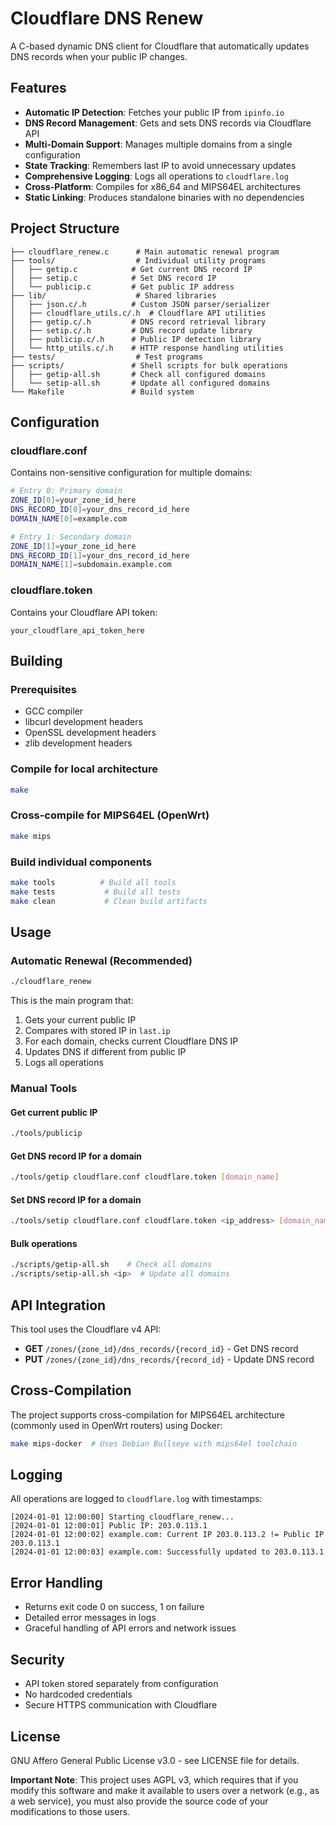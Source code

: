 # Cloudflare DNS Renew

A C-based dynamic DNS client for Cloudflare that automatically updates DNS records when your public IP changes.

## Features

- **Automatic IP Detection**: Fetches your public IP from `ipinfo.io`
- **DNS Record Management**: Gets and sets DNS records via Cloudflare API
- **Multi-Domain Support**: Manages multiple domains from a single configuration
- **State Tracking**: Remembers last IP to avoid unnecessary updates
- **Comprehensive Logging**: Logs all operations to `cloudflare.log`
- **Cross-Platform**: Compiles for x86_64 and MIPS64EL architectures
- **Static Linking**: Produces standalone binaries with no dependencies

## Project Structure

```
├── cloudflare_renew.c      # Main automatic renewal program
├── tools/                  # Individual utility programs
│   ├── getip.c            # Get current DNS record IP
│   ├── setip.c            # Set DNS record IP
│   └── publicip.c         # Get public IP address
├── lib/                    # Shared libraries
│   ├── json.c/.h          # Custom JSON parser/serializer
│   ├── cloudflare_utils.c/.h  # Cloudflare API utilities
│   ├── getip.c/.h         # DNS record retrieval library
│   ├── setip.c/.h         # DNS record update library
│   ├── publicip.c/.h      # Public IP detection library
│   └── http_utils.c/.h    # HTTP response handling utilities
├── tests/                  # Test programs
├── scripts/               # Shell scripts for bulk operations
│   ├── getip-all.sh       # Check all configured domains
│   └── setip-all.sh       # Update all configured domains
└── Makefile               # Build system
```

## Configuration

### cloudflare.conf
Contains non-sensitive configuration for multiple domains:
```bash
# Entry 0: Primary domain
ZONE_ID[0]=your_zone_id_here
DNS_RECORD_ID[0]=your_dns_record_id_here
DOMAIN_NAME[0]=example.com

# Entry 1: Secondary domain
ZONE_ID[1]=your_zone_id_here
DNS_RECORD_ID[1]=your_dns_record_id_here
DOMAIN_NAME[1]=subdomain.example.com
```

### cloudflare.token
Contains your Cloudflare API token:
```
your_cloudflare_api_token_here
```

## Building

### Prerequisites
- GCC compiler
- libcurl development headers
- OpenSSL development headers
- zlib development headers

### Compile for local architecture
```bash
make
```

### Cross-compile for MIPS64EL (OpenWrt)
```bash
make mips
```

### Build individual components
```bash
make tools          # Build all tools
make tests           # Build all tests
make clean           # Clean build artifacts
```

## Usage

### Automatic Renewal (Recommended)
```bash
./cloudflare_renew
```
This is the main program that:
1. Gets your current public IP
2. Compares with stored IP in `last.ip`
3. For each domain, checks current Cloudflare DNS IP
4. Updates DNS if different from public IP
5. Logs all operations

### Manual Tools

#### Get current public IP
```bash
./tools/publicip
```

#### Get DNS record IP for a domain
```bash
./tools/getip cloudflare.conf cloudflare.token [domain_name]
```

#### Set DNS record IP for a domain
```bash
./tools/setip cloudflare.conf cloudflare.token <ip_address> [domain_name]
```

#### Bulk operations
```bash
./scripts/getip-all.sh    # Check all domains
./scripts/setip-all.sh <ip>  # Update all domains
```

## API Integration

This tool uses the Cloudflare v4 API:
- **GET** `/zones/{zone_id}/dns_records/{record_id}` - Get DNS record
- **PUT** `/zones/{zone_id}/dns_records/{record_id}` - Update DNS record

## Cross-Compilation

The project supports cross-compilation for MIPS64EL architecture (commonly used in OpenWrt routers) using Docker:

```bash
make mips-docker  # Uses Debian Bullseye with mips64el toolchain
```

## Logging

All operations are logged to `cloudflare.log` with timestamps:
```
[2024-01-01 12:00:00] Starting cloudflare_renew...
[2024-01-01 12:00:01] Public IP: 203.0.113.1
[2024-01-01 12:00:02] example.com: Current IP 203.0.113.2 != Public IP 203.0.113.1
[2024-01-01 12:00:03] example.com: Successfully updated to 203.0.113.1
```

## Error Handling

- Returns exit code 0 on success, 1 on failure
- Detailed error messages in logs
- Graceful handling of API errors and network issues

## Security

- API token stored separately from configuration
- No hardcoded credentials
- Secure HTTPS communication with Cloudflare

## License

GNU Affero General Public License v3.0 - see LICENSE file for details.

**Important Note**: This project uses AGPL v3, which requires that if you modify this software and make it available to users over a network (e.g., as a web service), you must also provide the source code of your modifications to those users.
